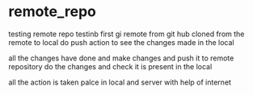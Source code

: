 # remote_repo
testing remote repo 
testinb first gi remote from git hub
cloned from the remote to local
do push action to see the changes made in the local

all the changes have done and make changes and push it to remote repository
 do the changes and check it is present in the local 


all the action is taken palce in local and server with help of internet



